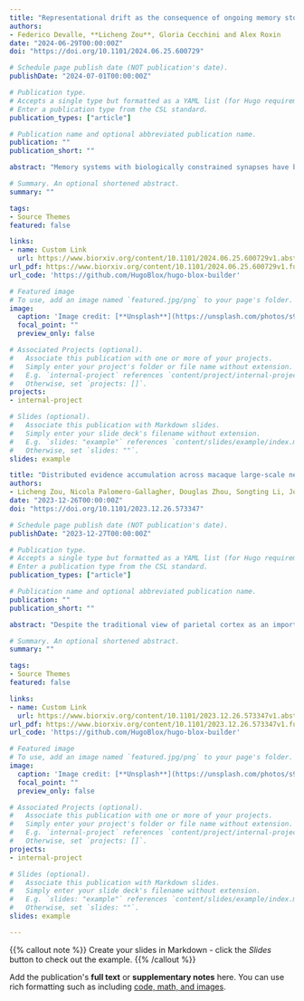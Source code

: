 ```yaml
---
title: "Representational drift as the consequence of ongoing memory storage"
authors:
- Federico Devalle, **Licheng Zou**, Gloria Cecchini and Alex Roxin
date: "2024-06-29T00:00:00Z"
doi: "https://doi.org/10.1101/2024.06.25.600729"

# Schedule page publish date (NOT publication's date).
publishDate: "2024-07-01T00:00:00Z"

# Publication type.
# Accepts a single type but formatted as a YAML list (for Hugo requirements).
# Enter a publication type from the CSL standard.
publication_types: ["article"]

# Publication name and optional abbreviated publication name.
publication: ""
publication_short: ""

abstract: "Memory systems with biologically constrained synapses have been the topic of intense theoretical study for over thirty years. Perhaps the most fundamental and far-reaching finding from this work is that the storage of new memories implies the partial erasure of already-stored ones. This overwriting leads to a decorrelation of sensory-driven activity patterns over time, even if the input patterns remain similar. Representational drift (RD) should therefore be an expected and inevitable consequence of ongoing memory storage. We tested this hypothesis by fitting a network model to data from long-term chronic calcium imaging experiments in mouse hippocampus. Synaptic turnover in the model inputs, consistent with the ongoing encoding of new activity patterns, accounted for the observed statistics of RD. This mechanism also provides a parsimonious explanation for the recent finding that RD in CA1 place cells has two distinct components: one which depends only on the passage of time, and another which depends on the time spent exploring a given environment. Furthermore, in the context of ongoing learning, the drift rate of any one memory depends on its repetition rate, a mechanism which can reproduce the diverse effects of experience on drift found in experiment. Our results suggest that RD should be observed wherever neuronal circuits are involved in a process of ongoing learning or memory storage."

# Summary. An optional shortened abstract.
summary: ""

tags:
- Source Themes
featured: false

links:
- name: Custom Link
  url: https://www.biorxiv.org/content/10.1101/2024.06.25.600729v1.abstract
url_pdf: https://www.biorxiv.org/content/10.1101/2024.06.25.600729v1.full.pdf
url_code: 'https://github.com/HugoBlox/hugo-blox-builder'

# Featured image
# To use, add an image named `featured.jpg/png` to your page's folder. 
image:
  caption: 'Image credit: [**Unsplash**](https://unsplash.com/photos/s9CC2SKySJM)'
  focal_point: ""
  preview_only: false

# Associated Projects (optional).
#   Associate this publication with one or more of your projects.
#   Simply enter your project's folder or file name without extension.
#   E.g. `internal-project` references `content/project/internal-project/index.md`.
#   Otherwise, set `projects: []`.
projects:
- internal-project

# Slides (optional).
#   Associate this publication with Markdown slides.
#   Simply enter your slide deck's filename without extension.
#   E.g. `slides: "example"` references `content/slides/example/index.md`.
#   Otherwise, set `slides: ""`.
slides: example

title: "Distributed evidence accumulation across macaque large-scale neocortical networks during perceptual decision making"
authors:
- Licheng Zou, Nicola Palomero-Gallagher, Douglas Zhou, Songting Li, Jorge F Mejias
date: "2023-12-26T00:00:00Z"
doi: "https://doi.org/10.1101/2023.12.26.573347"

# Schedule page publish date (NOT publication's date).
publishDate: "2023-12-27T00:00:00Z"

# Publication type.
# Accepts a single type but formatted as a YAML list (for Hugo requirements).
# Enter a publication type from the CSL standard.
publication_types: ["article"]

# Publication name and optional abbreviated publication name.
publication: ""
publication_short: ""

abstract: "Despite the traditional view of parietal cortex as an important region for perceptual decision-making, recent evidence suggests that sensory accumulation occurs simultaneously across many cortical regions. We explored this hypothesis by integrating connectivity, cellular and receptor density datasets and building a large-scale macaque brain model able to integrate conflicting sensory signals and perform a decision-making task. Our results reveal sensory evidence accumulation supported by a distributed network of temporal, parietal and frontal regions, with flexible sequential decision pathways which depend on task difficulty. The model replicates experimental lesioning effects and reveals that the causal irrelevance of parietal areas like LIP for decision performance is explained by compensatory mechanisms within a distributed integration process. The model also reproduces observed temporal gating effects of distractor timing during and after the integration process. Overall, our work hints at perceptual integration during decision-making as a broad distributed phenomenon and provides multiple testable predictions."

# Summary. An optional shortened abstract.
summary: ""

tags:
- Source Themes
featured: false

links:
- name: Custom Link
  url: https://www.biorxiv.org/content/10.1101/2023.12.26.573347v1.abstract
url_pdf: https://www.biorxiv.org/content/10.1101/2023.12.26.573347v1.full.pdf
url_code: 'https://github.com/HugoBlox/hugo-blox-builder'

# Featured image
# To use, add an image named `featured.jpg/png` to your page's folder. 
image:
  caption: 'Image credit: [**Unsplash**](https://unsplash.com/photos/s9CC2SKySJM)'
  focal_point: ""
  preview_only: false

# Associated Projects (optional).
#   Associate this publication with one or more of your projects.
#   Simply enter your project's folder or file name without extension.
#   E.g. `internal-project` references `content/project/internal-project/index.md`.
#   Otherwise, set `projects: []`.
projects:
- internal-project

# Slides (optional).
#   Associate this publication with Markdown slides.
#   Simply enter your slide deck's filename without extension.
#   E.g. `slides: "example"` references `content/slides/example/index.md`.
#   Otherwise, set `slides: ""`.
slides: example

---
```




{{% callout note %}}
Create your slides in Markdown - click the *Slides* button to check out the example.
{{% /callout %}}

Add the publication's **full text** or **supplementary notes** here. You can use rich formatting such as including [code, math, and images](https://docs.hugoblox.com/content/writing-markdown-latex/).
